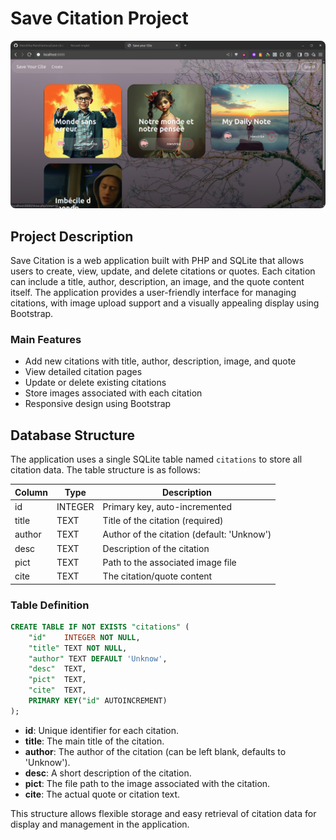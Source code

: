 # Save Citation Project

<img src="./assets/img/img1.png" alt="Current image" style="max-width: 100wh; border-radius: 8px;">

## Project Description

Save Citation is a web application built with PHP and SQLite that allows users to create, view, update, and delete citations or quotes. Each citation can include a title, author, description, an image, and the quote content itself. The application provides a user-friendly interface for managing citations, with image upload support and a visually appealing display using Bootstrap.

### Main Features

-   Add new citations with title, author, description, image, and quote
-   View detailed citation pages
-   Update or delete existing citations
-   Store images associated with each citation
-   Responsive design using Bootstrap

## Database Structure

The application uses a single SQLite table named `citations` to store all citation data. The table structure is as follows:

| Column | Type    | Description                                |
| ------ | ------- | ------------------------------------------ |
| id     | INTEGER | Primary key, auto-incremented              |
| title  | TEXT    | Title of the citation (required)           |
| author | TEXT    | Author of the citation (default: 'Unknow') |
| desc   | TEXT    | Description of the citation                |
| pict   | TEXT    | Path to the associated image file          |
| cite   | TEXT    | The citation/quote content                 |

### Table Definition

```sql
CREATE TABLE IF NOT EXISTS "citations" (
    "id"    INTEGER NOT NULL,
    "title" TEXT NOT NULL,
    "author" TEXT DEFAULT 'Unknow',
    "desc"  TEXT,
    "pict"  TEXT,
    "cite"  TEXT,
    PRIMARY KEY("id" AUTOINCREMENT)
);
```

-   **id**: Unique identifier for each citation.
-   **title**: The main title of the citation.
-   **author**: The author of the citation (can be left blank, defaults to 'Unknow').
-   **desc**: A short description of the citation.
-   **pict**: The file path to the image associated with the citation.
-   **cite**: The actual quote or citation text.

This structure allows flexible storage and easy retrieval of citation data for display and management in the application.

